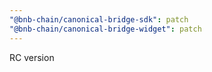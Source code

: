 ```yaml
---
"@bnb-chain/canonical-bridge-sdk": patch
"@bnb-chain/canonical-bridge-widget": patch
---
```


RC version
